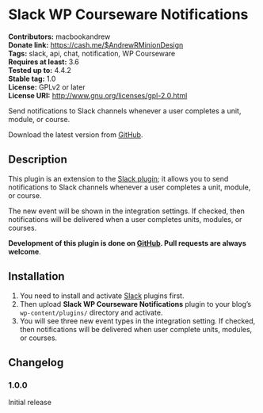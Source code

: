 # Slack WP Courseware Notifications #
**Contributors:**      macbookandrew  
**Donate link:**       https://cash.me/$AndrewRMinionDesign  
**Tags:**              slack, api, chat, notification, WP Courseware  
**Requires at least:** 3.6  
**Tested up to:**      4.4.2  
**Stable tag:**        1.0  
**License:**           GPLv2 or later  
**License URI:**       http://www.gnu.org/licenses/gpl-2.0.html  

Send notifications to Slack channels whenever a user completes a unit, module, or course.

Download the latest version from [GitHub](https://github.com/macbookandrew/slack-wp-courseware-notifications/releases).

## Description ##

This plugin is an extension to the [Slack plugin](http://wordpress.org/plugins/slack); it allows you to send notifications to Slack channels whenever a user completes a unit, module, or course.

The new event will be shown in the integration settings. If checked, then notifications will be delivered when a user completes units, modules, or courses.

**Development of this plugin is done on [GitHub](https://github.com/macbookandrew/wp-slack-wp-courseware-notifications/). Pull requests are always welcome**.

## Installation ##

1. You need to install and activate [Slack](http://wordpress.org/plugins/slack) plugins first.
1. Then upload **Slack WP Courseware Notifications** plugin to your blog’s `wp-content/plugins/` directory and activate.
1. You will see three new event types in the integration setting. If checked, then notifications will be delivered when user complete units, modules, or courses.

## Changelog ##

### 1.0.0 ###
Initial release
